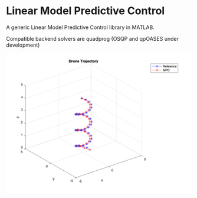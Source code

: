 # Linear Model Predictive Control
A generic Linear Model Predictive Control library in MATLAB. 

Compatible backend solvers are quadprog (OSQP and qpOASES under development)

![Linear MPC Tracking](images/LinearMPCTracking.png)
